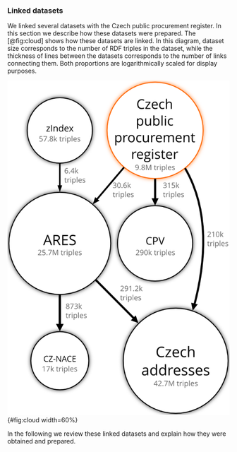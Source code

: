 ### Linked datasets

We linked several datasets with the Czech public procurement register.
In this section we describe how these datasets were prepared.
The [@fig:cloud] shows how these datasets are linked.
In this diagram, dataset size corresponds to the number of RDF triples in the dataset, while the thickness of lines between the datasets corresponds to the number of links connecting them.
Both proportions are logarithmically scaled for display purposes.

![Czech public procurement linked data cloud](resources/img/public_procurement_cloud.png){#fig:cloud width=60%}

In the following we review these linked datasets and explain how they were obtained and prepared.

